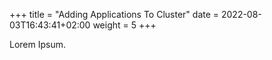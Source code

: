 +++
title = "Adding Applications To Cluster"
date =  2022-08-03T16:43:41+02:00
weight = 5
+++

Lorem Ipsum.
